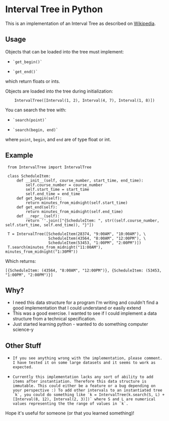 Interval Tree in Python
=================


This is an implementation of an Interval Tree as described on [Wikipedia](http://en.wikipedia.org/wiki/Interval_tree).

Usage
---------

Objects that can be loaded into the tree must implement:

-     `get_begin()`
-     `get_end()`

which return floats or ints.



Objects are loaded into the tree during initialization:

        IntervalTree([Interval(1, 2), Interval(4, 7), Interval(1, 8)])

You can search the tree with:

-     `search(point)`
-     `search(begin, end)`

where `point`, `begin`, and `end` are of type float or int.


Example
---------


     from IntervalTree import IntervalTree

     class ScheduleItem:
         def __init__(self, course_number, start_time, end_time):
             self.course_number = course_number
             self.start_time = start_time
             self.end_time = end_time
         def get_begin(self):
             return minutes_from_midnight(self.start_time)
         def get_end(self):
             return minutes_from_midnight(self.end_time)
         def __repr__(self):
             return ''.join(["{ScheduleItem: ", str((self.course_number, self.start_time, self.end_time)), "}"])

     T = IntervalTree([ScheduleItem(28374, "9:00AM", "10:00AM"), \
                       ScheduleItem(43564, "8:00AM", "12:00PM"), \
                       ScheduleItem(53453, "1:00PM", "2:00PM")])
     T.search(minutes_from_midnight("11:00AM"), minutes_from_midnight("1:30PM"))

Which returns:

    [{ScheduleItem: (43564, "8:00AM", "12:00PM")}, {ScheduleItem: (53453, "1:00PM", "2:00PM")}]


Why?
--------

-    I need this data structure for a program I'm writing and couldn't find a good implementation that I could understand or easily extend
-    This was a good exercise. I wanted to see if I could implement a data structure from a technical specification.
-    Just started learning python - wanted to do something computer science-y


Other Stuff
-----------
-     If you see anything wrong with the implementation, please comment. I have tested it on some large datasets and it seems to work as expected.
-     Currently this implementation lacks any sort of ability to add items after instantiation. Therefore this data structure is immutable. This could either be a feature or a bug depending on your perspective :) To add other intervals to an instantiated tree `k`, you could do something like `k = IntervalTree(k.search(S, L) + [Interval(8, 12), Interval(2, 3)])` where S and L are numerical values representing the the range of values in `k`.


Hope it's useful for someone (or that you learned something)!
